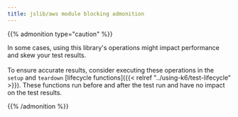 ```yaml
---
title: jslib/aws module blocking admonition
---
```


{{% admonition type="caution" %}}

In some cases, using this library&apos;s operations might impact performance and skew your test results.
<br>
<br>
To ensure accurate results, consider executing these operations in the `setup` and `teardown` [lifecycle functions]({{< relref "../using-k6/test-lifecycle" >}}). These functions run before and after the test run and have no impact on the test results.

{{% /admonition %}}
